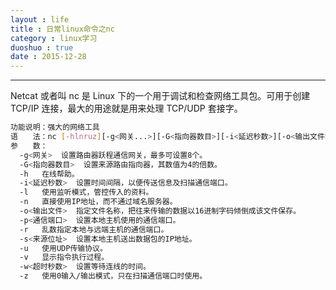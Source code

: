 ```yaml
---
layout : life
title : 日常linux命令之nc
category : linux学习
duoshuo : true
date : 2015-12-28
---
```



******

Netcat 或者叫 nc 是 Linux 下的一个用于调试和检查网络工具包。可用于创建 TCP/IP 连接，最大的用途就是用来处理 TCP/UDP 套接字。

<!-- more -->

```sh
功能说明：强大的网络工具
语　　法：nc [-hlnruz][-g<网关...>][-G<指向器数目>][-i<延迟秒数>][-o<输出文件>][-p<通信端口>][-s<来源位址>][-v...][-w<超时秒数>][主机名称][通信端口...]
参　　数：
  -g<网关>  设置路由器跃程通信网关，最多可设置8个。
  -G<指向器数目>  设置来源路由指向器，其数值为4的倍数。
  -h   在线帮助。
  -i<延迟秒数>  设置时间间隔，以便传送信息及扫描通信端口。
  -l   使用监听模式，管控传入的资料。
  -n   直接使用IP地址，而不通过域名服务器。
  -o<输出文件>  指定文件名称，把往来传输的数据以16进制字码倾倒成该文件保存。
  -p<通信端口>  设置本地主机使用的通信端口。
  -r   乱数指定本地与远端主机的通信端口。
  -s<来源位址>  设置本地主机送出数据包的IP地址。
  -u   使用UDP传输协议。
  -v   显示指令执行过程。
  -w<超时秒数>  设置等待连线的时间。
  -z   使用0输入/输出模式，只在扫描通信端口时使用。

```
